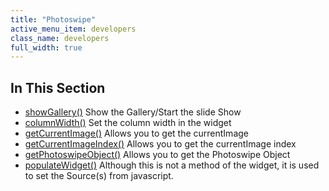 ```yaml
---
title: "Photoswipe"
active_menu_item: developers
class_name: developers
full_width: true
---
```



## In This Section

 - [showGallery()](/developers/documentation/scripting-apis/client-api/widget-object-functions/photoswipe/showgallery)
    Show the Gallery/Start the slide Show
 - [columnWidth()](/developers/documentation/scripting-apis/client-api/widget-object-functions/photoswipe/columnwidth)
    Set the column width in the widget
 - [getCurrentImage()](/developers/documentation/scripting-apis/client-api/widget-object-functions/photoswipe/getcurrentimage)
    Allows you to get the currentImage
 - [getCurrentImageIndex()](/developers/documentation/scripting-apis/client-api/widget-object-functions/photoswipe/getcurrentimageindex)
    Allows you to get the currentImage index
 - [getPhotoswipeObject()](/developers/documentation/scripting-apis/client-api/widget-object-functions/photoswipe/getphotoswipeobject)
    Allows you to get the Photoswipe Object
 - [populateWidget()](/developers/documentation/scripting-apis/client-api/widget-object-functions/photoswipe/pswipepopulatewidget)
    Although this is not a method of the widget, it is used to set the Source(s) from javascript.
